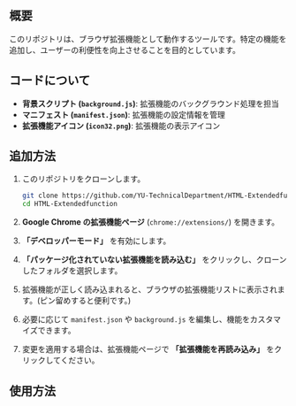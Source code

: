 ## 概要
このリポジトリは、ブラウザ拡張機能として動作するツールです。特定の機能を追加し、ユーザーの利便性を向上させることを目的としています。

## コードについて
- **背景スクリプト (`background.js`)**: 拡張機能のバックグラウンド処理を担当
- **マニフェスト (`manifest.json`)**: 拡張機能の設定情報を管理
- **拡張機能アイコン (`icon32.png`)**: 拡張機能の表示アイコン

## 追加方法
1. このリポジトリをクローンします。

   ```sh
   git clone https://github.com/YU-TechnicalDepartment/HTML-Extendedfunction.git
   cd HTML-Extendedfunction
   ```
2. **Google Chrome の拡張機能ページ** (`chrome://extensions/`) を開きます。
3. **「デベロッパーモード」** を有効にします。
4. **「パッケージ化されていない拡張機能を読み込む」** をクリックし、クローンしたフォルダを選択します。
5. 拡張機能が正しく読み込まれると、ブラウザの拡張機能リストに表示されます。(ピン留めすると便利です。)
6. 必要に応じて `manifest.json` や `background.js` を編集し、機能をカスタマイズできます。
7. 変更を適用する場合は、拡張機能ページで **「拡張機能を再読み込み」** をクリックしてください。
## 使用方法

